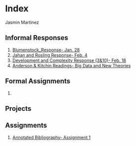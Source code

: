 # Index 

Jasmin Martinez 

## Informal Responses

1. [Blumenstock_Response- Jan. 28](https://jrmartinez01.github.io/workshop3/bluemenstock)
2. [Jahan and Rosling Response- Feb. 4](https://github.com/jrmartinez01/workshop3/blob/master/Jahan_and_Rosling_Response)
3. [Development and Complexity Response (3&10)- Feb. 18](https://github.com/jrmartinez01/workshop3/blob/master/Development_and_Complexity_Response.md)
4. [Anderson & Kitchin Readings- Big Data and New Theories](https://jrmartinez01.github.io/workshop3/Anderson_Kitchin_Response)

## Formal Assignments 

1. 

## Projects 

## Assignments

 1. [Annotated Bibliography- Assignment 1](https://jrmartinez01.github.io/workshop3/Assignment_1)
